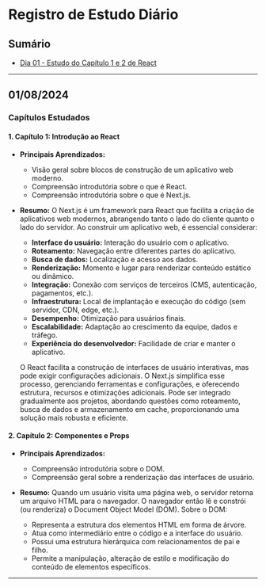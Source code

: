 # Registro de Estudo Diário

## Sumário

- [Dia 01 - Estudo do Capítulo 1 e 2 de React](#01082024)

---

## 01/08/2024

### Capítulos Estudados

#### 1. **Capítulo 1: Introdução ao React**

- **Principais Aprendizados:**
  - Visão geral sobre blocos de construção de um aplicativo web moderno.
  - Compreensão introdutória sobre o que é React.
  - Compreensão introdutória sobre o que é Next.js.

- **Resumo:**
  O Next.js é um framework para React que facilita a criação de aplicativos web modernos, abrangendo tanto o lado do cliente quanto o lado do servidor. Ao construir um aplicativo web, é essencial considerar:
  - **Interface do usuário:** Interação do usuário com o aplicativo.
  - **Roteamento:** Navegação entre diferentes partes do aplicativo.
  - **Busca de dados:** Localização e acesso aos dados.
  - **Renderização:** Momento e lugar para renderizar conteúdo estático ou dinâmico.
  - **Integração:** Conexão com serviços de terceiros (CMS, autenticação, pagamentos, etc.).
  - **Infraestrutura:** Local de implantação e execução do código (sem servidor, CDN, edge, etc.).
  - **Desempenho:** Otimização para usuários finais.
  - **Escalabilidade:** Adaptação ao crescimento da equipe, dados e tráfego.
  - **Experiência do desenvolvedor:** Facilidade de criar e manter o aplicativo.

  O React facilita a construção de interfaces de usuário interativas, mas pode exigir configurações adicionais. O Next.js simplifica esse processo, gerenciando ferramentas e configurações, e oferecendo estrutura, recursos e otimizações adicionais. Pode ser integrado gradualmente aos projetos, abordando questões como roteamento, busca de dados e armazenamento em cache, proporcionando uma solução mais robusta e eficiente.

#### 2. **Capítulo 2: Componentes e Props**

- **Principais Aprendizados:**
  - Compreensão introdutória sobre o DOM.
  - Compreensão geral sobre a renderização das interfaces de usuário.

- **Resumo:**
  Quando um usuário visita uma página web, o servidor retorna um arquivo HTML para o navegador. O navegador então lê e constrói (ou renderiza) o Document Object Model (DOM). Sobre o DOM:
  - Representa a estrutura dos elementos HTML em forma de árvore.
  - Atua como intermediário entre o código e a interface do usuário.
  - Possui uma estrutura hierárquica com relacionamentos de pai e filho.
  - Permite a manipulação, alteração de estilo e modificação do conteúdo de elementos específicos.

---